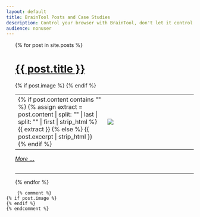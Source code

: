```yaml
---
layout: default
title: BrainTool Posts and Case Studies
description: Control your browser with BrainTool, don't let it control you. Free and private. Download now!
audience: nonuser
---
```

<ul class="posts">
    {% for post in site.posts %}
        <a href="{{ post.url }}"><h1>{{ post.title }}</h1></a>
        <table><tr><td style="border:none">
        {% if post.content contains "<!--start-->" %}
            {% assign extract = post.content | split: "<!--start-->" | last | split: "<!--end-->" | first | strip_html %}
            {{ extract }}
        {% else %}
            {{ post.excerpt | strip_html }}
        {% endif %}
        </td>
        {% if post.image %}
            <td style="width: 50%; border: none">
            <img src="{{ post.image }}"/>
            </td>
        {% endif %}
        </tr>
        </table>
        <a href="{{ post.url }}"><i>More </i><b>...</b></a><br/><br/>
        <hr/>
    {% endfor %}
</ul>



        {% comment %}
    {% if post.image %}
    {% endif %}
    {% endcomment %}
